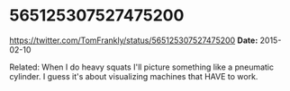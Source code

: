 # 565125307527475200
https://twitter.com/TomFrankly/status/565125307527475200
**Date:** 2015-02-10

Related: When I do heavy squats I'll picture something like a pneumatic cylinder. I guess it's about visualizing machines that HAVE to work.
